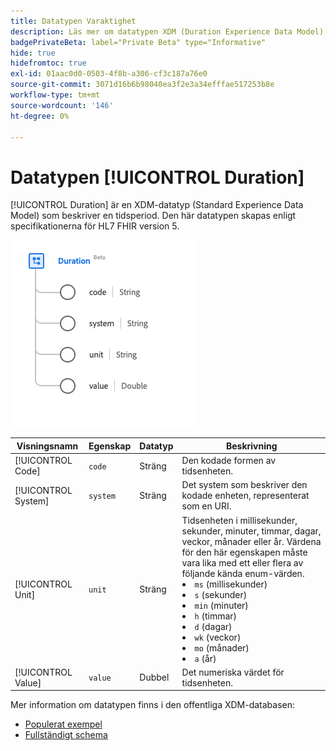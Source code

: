 ```yaml
---
title: Datatypen Varaktighet
description: Läs mer om datatypen XDM (Duration Experience Data Model).
badgePrivateBeta: label="Private Beta" type="Informative"
hide: true
hidefromtoc: true
exl-id: 01aac0d0-0503-4f8b-a306-cf3c187a76e0
source-git-commit: 3071d16b6b98040ea3f2e3a34efffae517253b8e
workflow-type: tm+mt
source-wordcount: '146'
ht-degree: 0%

---
```


# Datatypen [!UICONTROL Duration]

[!UICONTROL Duration] är en XDM-datatyp (Standard Experience Data Model) som beskriver en tidsperiod. Den här datatypen skapas enligt specifikationerna för HL7 FHIR version 5.

![Datatypsstruktur för varaktighet](../../../images/healthcare/data-types/duration.png)

| Visningsnamn | Egenskap | Datatyp | Beskrivning |
| --- | --- | --- | --- |
| [!UICONTROL Code] | `code` | Sträng | Den kodade formen av tidsenheten. |
| [!UICONTROL System] | `system` | Sträng | Det system som beskriver den kodade enheten, representerat som en URI. |
| [!UICONTROL Unit] | `unit` | Sträng | Tidsenheten i millisekunder, sekunder, minuter, timmar, dagar, veckor, månader eller år. Värdena för den här egenskapen måste vara lika med ett eller flera av följande kända enum-värden. <li> `ms` (millisekunder) </li> <li> `s` (sekunder) </li> <li> `min` (minuter) </li> <li> `h` (timmar) </li>  <li> `d` (dagar) </li> <li> `wk` (veckor) </li> <li> `mo` (månader) </li> <li> `a` (år) </li> |
| [!UICONTROL Value] | `value` | Dubbel | Det numeriska värdet för tidsenheten. |

Mer information om datatypen finns i den offentliga XDM-databasen:

* [Populerat exempel](https://github.com/adobe/xdm/blob/master/extensions/industry/healthcare/fhir/datatypes/duration.example.1.json)
* [Fullständigt schema](https://github.com/adobe/xdm/blob/master/extensions/industry/healthcare/fhir/datatypes/duration.schema.json)
